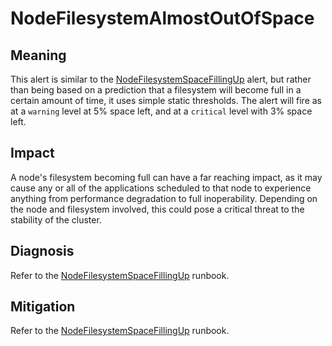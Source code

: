 # NodeFilesystemAlmostOutOfSpace

## Meaning

This alert is similar to the [NodeFilesystemSpaceFillingUp][1] alert, but rather
than being based on a prediction that a filesystem will become full in a certain
amount of time, it uses simple static thresholds. The alert will fire as at a
`warning` level at 5% space left, and at a `critical` level with 3% space left.

## Impact

A node's filesystem becoming full can have a far reaching impact, as it may
cause any or all of the applications scheduled to that node to experience
anything from performance degradation to full inoperability. Depending on the
node and filesystem involved, this could pose a critical threat to the stability
of the cluster.

## Diagnosis

Refer to the [NodeFilesystemSpaceFillingUp][1] runbook.

## Mitigation

Refer to the [NodeFilesystemSpaceFillingUp][1] runbook.

[1]: ./NodeFilesystemSpaceFillingUp.md
